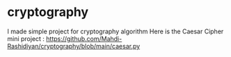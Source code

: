 # cryptography
I made simple project for cryptography algorithm
Here is the Caesar Cipher mini project : https://github.com/Mahdi-Rashidiyan/cryptography/blob/main/caesar.py
